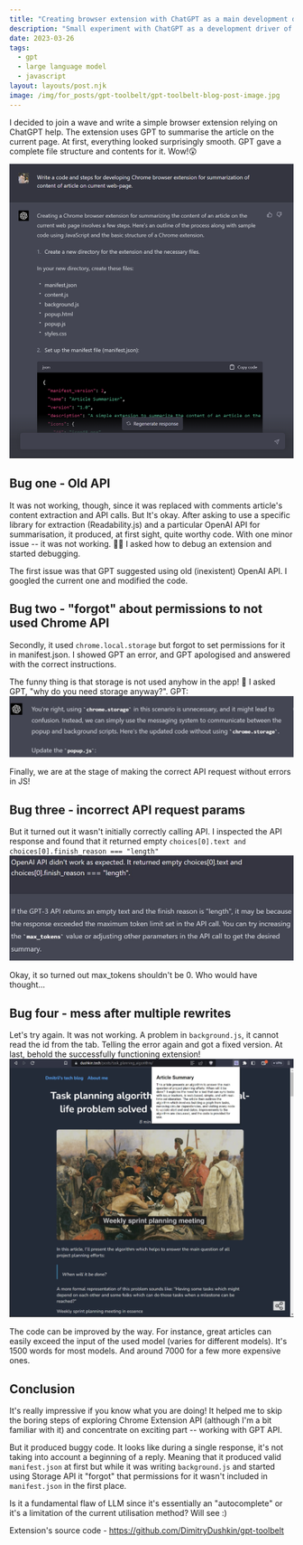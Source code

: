 ```yaml
---
title: "Creating browser extension with ChatGPT as a main development driver (spoiler: it's a mess :))"
description: "Small experiment with ChatGPT as a development driver of a Chrome Extension that generates summaries (via GPT) for an article on the current webpage. Source code included."
date: 2023-03-26
tags:
  - gpt
  - large language model
  - javascript
layout: layouts/post.njk
image: /img/for_posts/gpt-toolbelt/gpt-toolbelt-blog-post-image.jpg
---
```


I decided to join a wave and write a simple browser extension relying on ChatGPT help. The extension uses GPT to summarise the article on the current page.
At first, everything looked surprisingly smooth. GPT gave a complete file structure and contents for it. Wow!😲

![GPT response on initial request](/img/for_posts/gpt-toolbelt/gpt-response-0.png)

## Bug one - Old API

It was not working, though, since it was replaced with comments article's content extraction and API calls. But It's okay.
After asking to use a specific library for extraction (Readability.js) and a particular OpenAI API for summarisation, it produced, at first sight, quite worthy code. With one minor issue -- it was not working. 🤷‍♂️ I asked how to debug an extension and started debugging.

The first issue was that GPT suggested using old (inexistent) OpenAI API. I googled the current one and modified the code.

## Bug two - "forgot" about permissions to not used Chrome API

Secondly, it used `chrome.local.storage` but forgot to set permissions for it in manifest.json. I showed GPT an error, and GPT apologised and answered with the correct instructions.

The funny thing is that storage is not used anyhow in the app! 🥲
I asked GPT, "why do you need storage anyway?".
GPT:
![GPT response on storage question](/img/for_posts/gpt-toolbelt/gpt-response-1.jpg)

Finally, we are at the stage of making the correct API request without errors in JS!

## Bug three - incorrect API request params

But it turned out it wasn't initially correctly calling API. I inspected the API response and found that it returned empty `choices[0].text and choices[0].finish_reason === "length"`
![GPT response on API question](/img/for_posts/gpt-toolbelt/gpt-response-2.jpg)

Okay, it so turned out max_tokens shouldn't be 0. Who would have thought...

## Bug four - mess after multiple rewrites

Let's try again. It was not working. A problem in `background.js`, it cannot read the id from the tab. Telling the error again and got a fixed version.
At last, behold the successfully functioning extension!
![Screenshot of working browser extension summarising article](/img/for_posts/gpt-toolbelt/gpt-toolbelt-screenshot.jpeg)

The code can be improved by the way. For instance, great articles can easily exceed the input of the used model (varies for different models). It's 1500 words for most models. And around 7000 for a few more expensive ones.

## Conclusion

It's really impressive if you know what you are doing! It helped me to skip the boring steps of exploring Chrome Extension API (although I'm a bit familiar with it) and concentrate on exciting part -- working with GPT API.

But it produced buggy code. It looks like during a single response, it's not taking into account a beginning of a reply. Meaning that it produced valid `manifest.json` at first but while it was writing `background.js` and started using Storage API it "forgot" that permissions for it wasn't included in `manifest.json` in the first place.

Is it a fundamental flaw of LLM since it's essentially an "autocomplete" or it's a limitation of the current utilisation method? Will see :)

Extension's source code - https://github.com/DimitryDushkin/gpt-toolbelt
